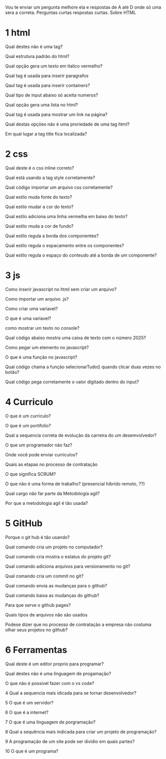 Vou te enviar um pergunta melhore ela e respostas  de A até D onde só uma sera a correta. Perguntas curtas respostas curtas. Sobre HTML

# 1 html
Qual destes não é uma tag?

Qual estrutura padrão do html?

Qual opção gera um texto em italico vermelho?

Qual tag é usada para inserir paragrafos

Qaul tag é usada para inserir containers?

Qual tipo de input abaixo só aceita numeros?

Qual opção gera uma lista no html?

Qual tag é usada para mostrar um link na página?

Qual destas opções não é uma proriedade de uma tag html?

Em qual lugar a tag title fica localizada?

# 2 css

Qual deste é o css inline correto?

Qual está usando a tag style corretamente?

Qual código importar um arquivo css corretamente?

Qual estilo muda fonte do texto?

Qual estilo mudar a cor do texto?

Qual estilo adiciona uma linha vermelha em baixo do texto?

Qual estilo muda a cor de fundo?

Qual estilo regula a borda dos componentes?

Qual estilo regula o espacamento entre os componentes?

Qual estilo regula o espaço do conteudo até a borda de um componente?

# 3 js

Como inserir javascript no html sem criar um arquivo?

Como importar um arquivo .js?

Como criar uma variavel?

O que é uma variavel?

como mostrar um texto no console?

Qual código abaixo mostra uma caixa de texto com o número 2025?

Como pegar um elemento no javascript?

O que é uma função no javascript?

Qual código chama a função selecionarTudo() quando clicar duas vezes no botão?

Qual código pega corretamente o valor digitado dentro do input?

# 4 Curriculo

O que é um curriculo?

O que é um portifolio?

Qual a sequencia correta de evolução da carreira do um desemvolvedor?

O que um programador não faz?

Onde você pode enviar curriculos?

Quais as etapas no processo de contratação

O que significa SCRUM?

O que não é uma forma de trabalho? (presencial hibrido remoto, ??)

Qual cargo não far parte da Metodologia agil?

Por que a metodologia agil é tão usada?


# 5 GitHub

Porque o git hub é tão usando?

Qual comando cria um projeto no computador?

Qual comando cria mostra o estatus do projeto git?

Qual comando adiciona arquivos para versionamento no git?

Qual comando cria um commit no git?

Qual comando envia as mudanças para o github?

Qual comando baixa as mudanças do github?

Para que serve o github pages?

Quais tipos de arquivos não são usados

Podese dizer que no processo de contratação a empresa não costuma olhar seus projetos no github?

# 6 Ferramentas

Qual deste é um editor proprio para programar?

Qual destes não é uma linguagem de progamação?

O que não é possivel fazer com o vs code?

4 Qual a sequencia mais idicada para se tornar desenvolvedor?

5 O que é um servidor?

6 O que é a internet?

7 O que é uma linguagem de porgramação?

8 Qual a sequência mais indicada para criar um projeto de programação?

9 A programação de um site pode ser dividio em quais partes?

10 O que é um programa?